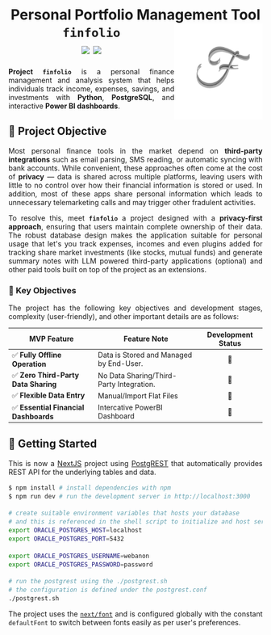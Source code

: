 <h1 align = "center">
  Personal Portfolio Management Tool <img src = "./static/images/favicon.png" height = "190" width = "175" align = "right" /><br>
  <code>finfolio</code><br>
  <a href = "https://dbdocs.io/dpramanik.official/finfolio"><img src="https://img.shields.io/badge/DBDocs-Documentation-darkgreen?style=plastic&logo=docker"/></a>
  <a href = "https://dbdiagram.io/d/finfolio-66f1c03ca0828f8aa6cc7e4d"><img src="https://img.shields.io/badge/DBDocs-Schema_Explore-darkgreen?style=plastic&logo=databricks"/></a>
</h1>

<div align = "justify">

**Project `finfolio`** is a personal finance management and analysis system that helps individuals track income, expenses, savings, and
investments with **Python**, **PostgreSQL**, and interactive **Power BI dashboards**.

## 📜 Project Objective

Most personal finance tools in the market depend on **third-party integrations** such as email parsing, SMS reading, or
automatic syncing with bank accounts. While convenient, these approaches often come at the cost of **privacy** — data is shared
across multiple platforms, leaving users with little to no control over how their financial information is stored or used. In
addition, most of these apps share personal information which leads to unnecessary telemarketing calls and may trigger other
fradulent activities.

To resolve this, meet **`finfolio`** a project designed with a **privacy-first approach**, ensuring that users maintain complete
ownership of their data. The robust database design makes the application suitable for personal usage that let's you track
expenses, incomes and even plugins added for tracking share market investments (like stocks, mutual funds) and generate summary
notes with LLM powered third-party applications (optional) and other paid tools built on top of the project as an extensions.

### 🔑 Key Objectives

The project has the following key objectives and development stages, complexity (user-friendly), and other important details
are as follows:

<div align = "center">

| MVP Feature | Feature Note | Development Status |
| --- | --- | :---: |
| ✅ **Fully Offline Operation** | Data is Stored and Managed by End-User. | 🚧 |
| ✅ **Zero Third-Party Data Sharing** | No Data Sharing/Third-Party Integration. | 🚧 |
| ✅ **Flexible Data Entry** | Manual/Import Flat Files | 🚧 |
| ✅ **Essential Financial Dashboards** | Intercative PowerBI Dashboard | 🚧 |

</div>

## 📜 Getting Started

This is now a [NextJS](https://nextjs.org) project using [PostgREST](https://docs.postgrest.org/en/v13/) that automatically
provides REST API for the underlying tables and data.

```bash
$ npm install # install dependencies with npm
$ npm run dev # run the development server in http://localhost:3000

# create suitable environment variables that hosts your database
# and this is referenced in the shell script to initialize and host service
export ORACLE_POSTGRES_HOST=localhost
export ORACLE_POSTGRES_PORT=5432

export ORACLE_POSTGRES_USERNAME=webanon
export ORACLE_POSTGRES_PASSWORD=password

# run the postgrest using the ./postgrest.sh
# the configuration is defined under the postgrest.conf
./postgrest.sh
```

The project uses the [`next/font`](https://nextjs.org/docs/app/building-your-application/optimizing/fonts) and is configured
globally with the constant `defaultFont` to switch between fonts easily as per user's preferences.

</div>
